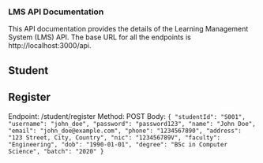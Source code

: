 ### LMS API Documentation
This API documentation provides the details of the Learning Management System (LMS) API. The base URL for all the endpoints is http://localhost:3000/api.

## Student

## Register
Endpoint: /student/register
Method: POST
Body:
``
{
    "studentId": "S001",
    "username": "john_doe",
    "password": "password123",
    "name": "John Doe",
    "email": "john_doe@example.com",
    "phone": "1234567890",
    "address": "123 Street, City, Country",
    "nic": "123456789V",
    "faculty": "Engineering",
    "dob": "1990-01-01",
    "degree": "BSc in Computer Science",
    "batch": "2020"
}
``
